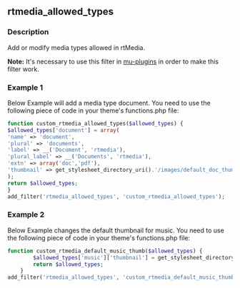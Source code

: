 ## rtmedia_allowed_types

### Description

Add or modify media types allowed in rtMedia.

**Note:** It's necessary to use this filter in [mu-plugins](http://codex.wordpress.org/Must_Use_Plugins) in order to make this filter work.

### Example 1

Below Example will add a media type document. You need to use the following piece of code in your theme's functions.php file:

```php
function custom_rtmedia_allowed_types($allowed_types) {
$allowed_types['document'] = array(
'name' => 'document',
'plural' => 'documents',
'label' => __('Document', 'rtmedia'),
'plural_label' => __('Documents', 'rtmedia'),
'extn' => array('doc','pdf'),
'thumbnail' => get_stylesheet_directory_uri().'/images/default_doc_thumb.jpg'
);
return $allowed_types;
}
add_filter('rtmedia_allowed_types', 'custom_rtmedia_allowed_types');
```
### Example 2

Below Example changes the default thumbnail for music. You need to use the following piece of code in your theme's functions.php file:

```php
function custom_rtmedia_default_music_thumb($allowed_types) {
        $allowed_types['music']['thumbnail'] = get_stylesheet_directory_uri().'/images/default_music_thumb.jpg';
        return $allowed_types;
    }
add_filter('rtmedia_allowed_types', 'custom_rtmedia_default_music_thumb');
```
